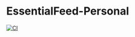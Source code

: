 # EssentialFeed-Personal

[![CI](https://github.com/Combidi/EssentialFeed-Personal/actions/workflows/CI.yml/badge.svg)](https://github.com/Combidi/EssentialFeed-Personal/actions/workflows/CI.yml)
